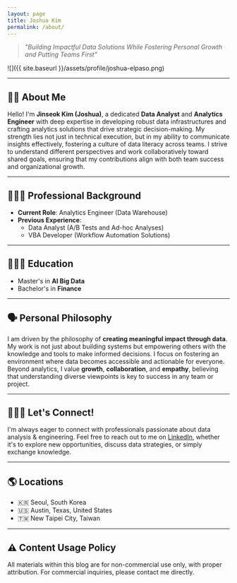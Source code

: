 ```yaml
---
layout: page
title: Joshua Kim
permalink: /about/
---
```


> *"Building Impactful Data Solutions While Fostering Personal Growth and Putting Teams First"*

![]({{ site.baseurl }}/assets/profile/joshua-elpaso.png)

---

## 👦🏼 About Me

Hello! I'm **Jinseok Kim (Joshua)**, a dedicated **Data Analyst** and **Analytics Engineer** with deep expertise in developing robust data infrastructures and crafting analytics solutions that drive strategic decision-making. My strength lies not just in technical execution, but in my ability to communicate insights effectively, fostering a culture of data literacy across teams. I strive to understand different perspectives and work collaboratively toward shared goals, ensuring that my contributions align with both team success and organizational growth.

---

## 👨🏼‍💻 Professional Background

- **Current Role**: Analytics Engineer (Data Warehouse)
- **Previous Experience**:
  - Data Analyst (A/B Tests and Ad-hoc Analyses)
  - VBA Developer (Workflow Automation Solutions)

---

## 👨🏼‍🎓 Education

- Master's in **AI Big Data**
- Bachelor's in **Finance**

---

## 🗣️ Personal Philosophy

I am driven by the philosophy of **creating meaningful impact through data**. My work is not just about building systems but empowering others with the knowledge and tools to make informed decisions. I focus on fostering an environment where data becomes accessible and actionable for everyone. Beyond analytics, I value **growth**, **collaboration**, and **empathy**, believing that understanding diverse viewpoints is key to success in any team or project.

---

## 🧑‍🤝‍🧑 Let's Connect!

I'm always eager to connect with professionals passionate about data analysis & engineering. Feel free to reach out to me on [LinkedIn](https://www.linkedin.com/in/joshuajsk/), whether it's to explore new opportunities, discuss data strategies, or simply exchange knowledge.

---

## 🌎 Locations

* 🇰🇷 Seoul, South Korea
* 🇺🇸 Austin, Texas, United States
* 🇹🇼 New Taipei City, Taiwan 

---

## ⚠️ Content Usage Policy

All materials within this blog are for non-commercial use only, with proper attribution. For commercial inquiries, please contact me directly.